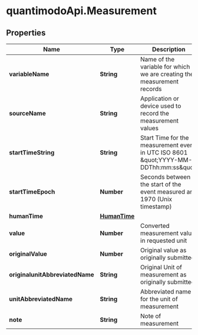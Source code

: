 # quantimodoApi.Measurement

## Properties
Name | Type | Description | Notes
------------ | ------------- | ------------- | -------------
**variableName** | **String** | Name of the variable for which we are creating the measurement records | 
**sourceName** | **String** | Application or device used to record the measurement values | 
**startTimeString** | **String** | Start Time for the measurement event in UTC ISO 8601 \&quot;YYYY-MM-DDThh:mm:ss\&quot; | 
**startTimeEpoch** | **Number** | Seconds between the start of the event measured and 1970 (Unix timestamp) | [optional] 
**humanTime** | [**HumanTime**](HumanTime.md) |  | [optional] 
**value** | **Number** | Converted measurement value in requested unit | 
**originalValue** | **Number** | Original value as originally submitted | [optional] 
**originalunitAbbreviatedName** | **String** | Original Unit of measurement as originally submitted | [optional] 
**unitAbbreviatedName** | **String** | Abbreviated name for the unit of measurement | 
**note** | **String** | Note of measurement | [optional] 


